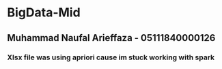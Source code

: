 # BigData-Mid
## Muhammad Naufal Arieffaza - 05111840000126

### Xlsx file was using apriori cause im stuck working with spark
